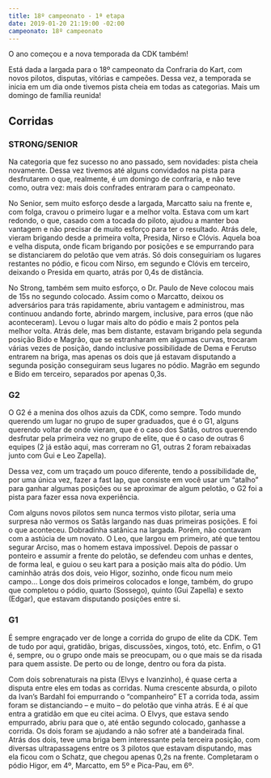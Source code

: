```yaml
---
title: 18º campeonato - 1ª etapa
date: 2019-01-20 21:19:00 -02:00
campeonato: 18º campeonato
---
```


O ano começou e a nova temporada da CDK também!

Está dada a largada para o 18º campeonato da Confraria do Kart, com novos pilotos, disputas, vitórias e campeões. Dessa vez, a temporada se inicia em um dia onde tivemos pista cheia em todas as categorias. Mais um domingo de família reunida!

## Corridas

### STRONG/SENIOR

Na categoria que fez sucesso no ano passado, sem novidades: pista cheia novamente. Dessa vez tivemos até alguns convidados na pista para desfrutarem o que, realmente, é um domingo de confraria, e não teve como, outra vez: mais dois confrades entraram para o campeonato.

No Senior, sem muito esforço desde a largada, Marcatto saiu na frente e, com folga, cravou o primeiro lugar e a melhor volta. Estava com um kart redondo, o que, casado com a tocada do piloto, ajudou a manter boa vantagem e não precisar de muito esforço para ter o resultado. Atrás dele, vieram brigando desde a primeira volta, Presida, Nirso e Clóvis. Aquela boa e velha disputa, onde ficam brigando por posições e se empurrando para se distanciarem do pelotão que vem atrás. Só dois conseguiriam os lugares restantes no pódio, e ficou com Nirso, em segundo e Clóvis em terceiro, deixando o Presida em quarto, atrás por 0,4s de distância.

No Strong, também sem muito esforço, o Dr. Paulo de Neve colocou mais de 15s no segundo colocado. Assim como o Marcatto, deixou os adversários para trás rapidamente, abriu vantagem e administrou, mas continuou andando forte, abrindo margem, inclusive, para erros (que não aconteceram). Levou o lugar mais alto do pódio e mais 2 pontos pela melhor volta. Atrás dele, mas bem distante, estavam brigando pela segunda posição Bido e Magrão, que se estranharam em algumas curvas, trocaram várias vezes de posição, dando inclusive possibilidade de Dema e Ferutso entrarem na briga, mas apenas os dois que já estavam disputando a segunda posição conseguiram seus lugares no pódio. Magrão em segundo e Bido em terceiro, separados por apenas 0,3s.

### G2

O G2 é a menina dos olhos azuis da CDK, como sempre. Todo mundo querendo um lugar no grupo de super graduados, que é o G1, alguns querendo voltar de onde vieram, que é o caso dos Satãs, outros querendo desfrutar pela primeira vez no grupo de elite, que é o caso de outras 6 equipes (2 já estão aqui, mas correram no G1, outras 2 foram rebaixadas junto com Gui e Leo Zapella).

Dessa vez, com um traçado um pouco diferente, tendo a possibilidade de, por uma única vez, fazer a fast lap, que consiste em você usar um “atalho” para ganhar algumas posições ou se aproximar de algum pelotão, o G2 foi a pista para fazer essa nova experiência.

Com alguns novos pilotos sem nunca termos visto pilotar, seria uma surpresa não vermos os Satãs largando nas duas primeiras posições. E foi o que aconteceu. Dobradinha satânica na largada. Porém, não contavam com a astúcia de um novato. O Leo, que largou em primeiro, até que tentou segurar Arciso, mas o homem estava impossível. Depois de passar o ponteiro e assumir a frente do pelotão, se defendeu com unhas e dentes, de forma leal, e guiou o seu kart para a posição mais alta do pódio. Um caminhão atrás dos dois, veio Higor, sozinho, onde ficou num meio campo… Longe dos dois primeiros colocados e longe, também, do grupo que completou o pódio, quarto (Sossego), quinto (Gui Zapella) e sexto (Edgar), que estavam disputando posições entre si.

### G1

É sempre engraçado ver de longe a corrida do grupo de elite da CDK. Tem de tudo por aqui, gratidão, brigas, discussões, xingos, totó, etc. Enfim, o G1 é, sempre, ou o grupo onde mais se preocupam, ou o que mais se da risada para quem assiste. De perto ou de longe, dentro ou fora da pista.

Com dois sobrenaturais na pista (Elvys e Ivanzinho), é quase certa a disputa entre eles em todas as corridas. Numa crescente absurda, o piloto da Ivan’s Bardahl foi empurrando o “companheiro” ET a corrida toda, assim foram se distanciando – e muito – do pelotão que vinha atrás. E é aí que entra a gratidão em que eu citei acima. O Elvys, que estava sendo empurrado, abriu para que o, até então segundo colocado, ganhasse a corrida. Os dois foram se ajudando a não sofrer até a bandeirada final. Atrás dos dois, teve uma briga bem interessante pela terceira posição, com diversas ultrapassagens entre os 3 pilotos que estavam disputando, mas ela ficou com o Schatz, que chegou apenas 0,2s na frente. Completaram o pódio Higor, em 4º, Marcatto, em 5º e Pica-Pau, em 6º.